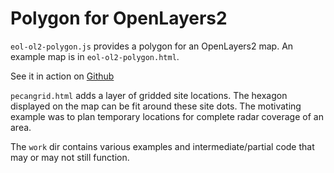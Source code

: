 # Polygon for OpenLayers2

`eol-ol2-polygon.js` provides a polygon for an OpenLayers2 map.
An example map is in `eol-ol2-polygon.html`.

See it in action on [Github](https://ncar.github.io/openlayers-polygon/ol2/eol-ol2-polygon.html)

`pecangrid.html` adds a layer of gridded site locations.
The hexagon displayed on the map can be fit around these site dots.
The motivating example was to plan temporary locations for complete radar coverage of an area.

The `work` dir contains various examples and intermediate/partial
code that may or may not still function.
